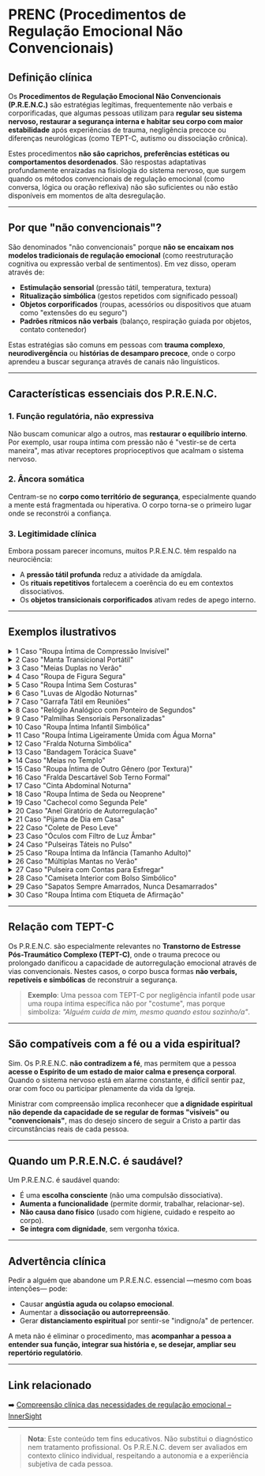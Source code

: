 # PRENC (Procedimentos de Regulação Emocional Não Convencionais)

## Definição clínica
Os **Procedimentos de Regulação Emocional Não Convencionais (P.R.E.N.C.)** são estratégias legítimas, frequentemente não verbais e corporificadas, que algumas pessoas utilizam para **regular seu sistema nervoso, restaurar a segurança interna e habitar seu corpo com maior estabilidade** após experiências de trauma, negligência precoce ou diferenças neurológicas (como TEPT-C, autismo ou dissociação crônica).

Estes procedimentos **não são caprichos, preferências estéticas ou comportamentos desordenados**. São respostas adaptativas profundamente enraizadas na fisiologia do sistema nervoso, que surgem quando os métodos convencionais de regulação emocional (como conversa, lógica ou oração reflexiva) não são suficientes ou não estão disponíveis em momentos de alta desregulação.

---

## Por que "não convencionais"?
São denominados "não convencionais" porque **não se encaixam nos modelos tradicionais de regulação emocional** (como reestruturação cognitiva ou expressão verbal de sentimentos). Em vez disso, operam através de:

- **Estimulação sensorial** (pressão tátil, temperatura, textura)  
- **Ritualização simbólica** (gestos repetidos com significado pessoal)  
- **Objetos corporificados** (roupas, acessórios ou dispositivos que atuam como "extensões do eu seguro")  
- **Padrões rítmicos não verbais** (balanço, respiração guiada por objetos, contato contenedor)

Estas estratégias são comuns em pessoas com **trauma complexo**, **neurodivergência** ou **histórias de desamparo precoce**, onde o corpo aprendeu a buscar segurança através de canais não linguísticos.

---

## Características essenciais dos P.R.E.N.C.

### 1. **Função regulatória, não expressiva**
Não buscam comunicar algo a outros, mas **restaurar o equilíbrio interno**. Por exemplo, usar roupa íntima com pressão não é "vestir-se de certa maneira", mas ativar receptores proprioceptivos que acalmam o sistema nervoso.

### 2. **Âncora somática**
Centram-se no **corpo como território de segurança**, especialmente quando a mente está fragmentada ou hiperativa. O corpo torna-se o primeiro lugar onde se reconstrói a confiança.

### 3. **Legitimidade clínica**
Embora possam parecer incomuns, muitos P.R.E.N.C. têm respaldo na neurociência:
- A **pressão tátil profunda** reduz a atividade da amígdala.
- Os **rituais repetitivos** fortalecem a coerência do eu em contextos dissociativos.
- Os **objetos transicionais corporificados** ativam redes de apego interno.

---

## Exemplos ilustrativos


<details>
<summary>1 Caso "Roupa Íntima de Compressão Invisível"</summary>

 - Contexto: TEPT-C relacional - ansiedade social.</br>
 - Procedimento: Camiseta interior de compressão sob roupa formal em sacramentais.</br>
 - Função: "Abraço invisível" que reduz hipervigilância.</br>
 - Risco: Visto como "excesso" ou "falta de simplicidade".</br>

</details>
<details>
<summary>2 Caso "Manta Transicional Portátil"</summary>

 - Contexto: Autismo - TEPT-C.</br>
 - Procedimento: Levar uma manta pequena enrolada na mochila para usar em crises sensoriais.</br>
 - Função: Objeto de contenção em ambientes imprevisíveis.</br>
 - Risco: Considerado "infantil" ou "inapropriado" em adultos.</br>

</details>
<details>
<summary>3 Caso "Meias Duplas no Verão"</summary>

 - Contexto: Dissociação por trauma precoce.</br>
 - Procedimento: Usar dois pares de meias grossas mesmo no calor.</br>
 - Função: Âncora proprioceptiva para reduzir sensação de "flutuar".</br>
 - Risco: Julgado como "descuidado" ou "falta de higiene".</br>

</details>
<details>
<summary>4 Caso "Roupa de Figura Segura"</summary>

 - Contexto: Apego traumático.</br>
 - Procedimento: Sempre levar um cachecol ou colete de uma pessoa de confiança.</br>
 - Função: Ativação simbólica de redes de apego interno.</br>
 - Risco: Mal interpretado como "dependência emocional".</br>
</details>
<details>
<summary>5 Caso "Roupa Íntima Sem Costuras"</summary>
 
 - Contexto: Autismo - hipersensibilidade sensorial.</br>
 - Procedimento: Uso exclusivo de roupa íntima sem etiquetas nem costuras.</br>
 - Função: Evitar sobrecarga somatossensorial.</br>
 - Risco: Visto como "capricho" ou "exigência desnecessária".</br>
</details>
<details>
<summary>6 Caso "Luvas de Algodão Noturnas"</summary>

 - Contexto: TEPT-C somatizado.</br>
 - Procedimento: Dormir com luvas suaves para reduzir hipersensibilidade tátil.</br>
 - Função: Barreira sensorial que permite descanso.</br>
 - Risco: Considerado "estranho" ou "obsessivo".</br>
</details>
<details>
<summary>7 Caso "Garrafa Tátil em Reuniões"</summary>

 - Contexto: TEPT-C - ansiedade social.</br>
 - Procedimento: Segurar uma garrafa com textura específica durante palestras.</br>
 - Função: Focalização sensorial para modular ansiedade.</br>
 - Risco: Interpretado como "falta de atenção" ou "brincadeira".</br>
</details>
<details>
<summary>8 Caso "Relógio Analógico com Ponteiro de Segundos"</summary>

 - Contexto: TEPT-C temporal (dessincronia cronobiológica).</br>
 - Procedimento: Uso exclusivo de relógio analógico com ponteiro de segundos visível.</br>
 - Função: Âncora rítmica para regular percepção do tempo.</br>
 - Risco: Visto como "antiquado" ou "desnecessário".</br>
</details>
<details>
<summary>9 Caso "Palmilhas Sensoriais Personalizadas"</summary>

 - Contexto: Dissociação leve - autismo.</br>
 - Procedimento: Sapatos com palmilhas de textura variável ou leve vibração.</br>
 - Função: Aterramento somático contínuo.</br>
 - Risco: Ignorado como "detalhe menor".</br>
</details>
<details>
<summary>10 Caso "Roupa Íntima Infantil Simbólica"</summary>

 - Contexto: TEPT-C por abandono emocional.</br>
 - Procedimento: Uso de roupa íntima com desenhos "infantis" (ex.: desenhos) sob roupa adulta.</br>
 - Função: Criação de espaço seguro privado; autocompaixão corporal.</br>
 - Risco: Mal interpretado como fetichismo ou imaturidade.</br>
</details>
<details>
<summary>11 Caso "Roupa Íntima Ligeiramente Úmida com Água Morna"</summary>

 - Contexto: TEPT-C somatizado - necessidade de regulação vagal.</br>
 - Procedimento: Levar uma roupa ligeiramente umedecida contra a pele.</br>
 - Função: Estimulação térmica que acalma o sistema nervoso.</br>
 - Risco: Confundido com negligência ou comportamento inapropriado.</br>
</details>
<details>
<summary>12 Caso "Fralda Noturna Simbólica"</summary>

 - Contexto: TEPT-C dissociativo por negligência infantil.</br>
 - Procedimento: Uso de fralda de tecido com calça de borracha apenas para dormir.</br>
 - Função: Contenção tátil, reparação simbólica do cuidado primário.</br>
 - Risco: Mal interpretado como regressão ou imaturidade.</br>
</details>
<details>
<summary>13 Caso "Bandagem Torácica Suave"</summary>

 - Contexto: Dissociação por trauma relacional.</br>
 - Procedimento: Bandagem elástica não restritiva ao redor do torso.</br>
 - Função: Sensação de "estar contido/a" para evitar desintegração do eu.</br>
 - Risco: Erroneamente associado com autolesão ou transtornos alimentares.</br>
</details>
<details>
<summary>14 Caso "Meias no Templo"</summary>

 - Contexto: Autismo - hipersensibilidade tátil.</br>
 - Procedimento: Uso de meias em ambientes onde se espera ir descalço.</br>
 - Função: Reduzir dor sensorial e manter conexão corporal.</br>
 - Risco: Visto como desobediência aos costumes locais.</br>
</details>
<details>
<summary>15 Caso "Roupa Íntima de Outro Gênero (por Textura)"</summary>

 - Contexto: TEPT-C - necessidade sensorial específica.</br>
 - Procedimento: Uso de roupa íntima projetada para outro gênero devido ao seu corte ou maciez.</br>
 - Função: Regulação tátil, não identidade de gênero.</br>
 - Risco: Confundido com questões de identidade sexual.</br>
</details>
<details>
<summary>16 Caso "Fralda Descartável Sob Terno Formal"</summary>

 - Contexto: TEPT-C dissociativo.</br>
 - Procedimento: Uso de fralda descartável como roupa íntima em eventos sociais.</br>
 - Função: Contenção constante para prevenir colapso emocional.</br>
 - Risco: Julgado como "engano" ou "falta de maturidade".</br>
</details>
<details>
<summary>17 Caso "Cinta Abdominal Noturna"</summary>

 - Contexto: Trauma abdominal - sensação de vazio emocional.</br>
 - Procedimento: Roupa enrolada suavemente ao redor do abdômen ao dormir.</br>
 - Função: "Suporte interno" que reduz ansiedade visceral.</br>
 - Risco: Associado com controle de peso ou transtornos corporais.</br>
</details>
<details>
<summary>18 Caso "Roupa Íntima de Seda ou Neoprene"</summary>

 - Contexto: Autismo - busca de resposta tátil específica.</br>
 - Procedimento: Uso de materiais não convencionais por seu efeito regulatório.</br>
 - Função: Ativação seletiva de vias sensoriais calmantes.</br>
 - Risco: Visto como "luxo desnecessário" ou "excentricidade".</br>
</details>
<details>
<summary>19 Caso "Cachecol como Segunda Pele"</summary>

 - Contexto: TEPT-C relacional.</br>
 - Procedimento: Sempre levar um cachecol envolvendo pescoço e ombros.</br>
 - Função: Simboliza proteção e limite interpessoal.</br>
 - Risco: Considerado "exagerado" em climas quentes.</br>
</details>
<details>
<summary>20 Caso "Anel Giratório de Autorregulação"</summary>

 - Contexto: TEPT-C - flashbacks.</br>
 - Procedimento: Uso de anel com parte móvel para esfregar em momentos de estresse.</br>
 - Função: Interrupção sensorial de ativação traumática.</br>
 - Risco: Visto como "brinquedo" ou "distração".</br>
</details>
<details>
<summary>21 Caso "Pijama de Dia em Casa"</summary>

 - Contexto: TEPT-C - esgotamento regulatório.</br>
 - Procedimento: Usar roupa de dormir durante o dia em ambientes seguros.</br>
 - Função: Reduzir demanda sensorial e preservar energia emocional.</br>
 - Risco: Julgado como "falta de esforço" ou "depressão".</br>
</details>
<details>
<summary>22 Caso "Colete de Peso Leve"</summary>

 - Contexto: Autismo - ansiedade sensorial.</br>
 - Procedimento: Colete com peso distribuído (menos de 10% do peso corporal).</br>
 - Função: Estimulação proprioceptiva para calma neurológica.</br>
 - Risco: Mal interpretado como "castigo" ou "restrição".</br>
</details>
<details>
<summary>23 Caso "Óculos com Filtro de Luz Âmbar"</summary>

 - Contexto: TEPT-C - sobrecarga visual.</br>
 - Procedimento: Uso de óculos com tinta específica em ambientes internos.</br>
 - Função: Reduzir estimulação visual que ativa alarme.</br>
 - Risco: Visto como "afetação" ou "estranheza".</br>
</details>
<details>
<summary>24 Caso "Pulseiras Táteis no Pulso"</summary>

 - Contexto: Dissociação por trauma interpessoal.</br>
 - Procedimento: Uso de pulseiras com texturas variáveis.</br>
 - Função: Âncora tátil para manter presença corporal.</br>
 - Risco: Confundido com moda ou acessório estético.</br>
</details>
<details>
<summary>25 Caso "Roupa Íntima da Infância (Tamanho Adulto)"</summary>

 - Contexto: TEPT-C por ruptura do apego precoce.</br>
 - Procedimento: Reproduzir roupa da infância em tamanho adulto.</br>
 - Função: Reconexão simbólica com etapa pré-trauma.</br>
 - Risco: Mal interpretado como fixação patológica.</br>
</details>
<details>
<summary>26 Caso "Múltiplas Mantas no Verão"</summary>

 - Contexto: TEPT-C noturno - medo da desintegração.</br>
 - Procedimento: Dormir envolto/a em várias mantas, mesmo no calor.</br>
 - Função: Recriar "útero seguro" para descanso reparador.</br>
 - Risco: Visto como "irracional" ou "autodestrutivo".</br>
</details>
<details>
<summary>27 Caso "Pulseira com Contas para Esfregar"</summary>

 - Contexto: TEPT-C - hiperalerta.</br>
 - Procedimento: Pulseira com contas texturizadas para estimulação repetitiva.</br>
 - Função: Autorregulação não verbal em ambientes sociais.</br>
 - Risco: Julgado como "nervosismo" ou "falta de compostura".</br>
</details>
<details>
<summary>28 Caso "Camiseta Interior com Bolso Simbólico"</summary>

 - Contexto: TEPT-C - necessidade de objeto transicional.</br>
 - Procedimento: Camiseta com pequeno bolso interno que contém um objeto seguro.</br>
 - Função: Acesso discreto a âncora emocional.</br>
 - Risco: Ignorado ou mal interpretado como "estranho".</br>
</details>
<details>
<summary>29 Caso "Sapatos Sempre Amarrados, Nunca Desamarrados"</summary>

 - Contexto: Autismo - necessidade de previsibilidade sensorial.</br>
 - Procedimento: Manter sapatos sempre bem ajustados, sem folga.</br>
 - Função: Evitar sensação de "desconexão" com o chão.</br>
 - Risco: Visto como "rigidez" ou "obsessão".</br>
</details>
<details>
<summary>30 Caso "Roupa Íntima com Etiqueta de Afirmação"</summary>

 - Contexto: TEPT-C - vergonha internalizada.</br>
 - Procedimento: Roupa com etiqueta costurada que diz "Seguro/a", "Digno/a", etc.</br>
 - Função: Reforço simbólico do valor pessoal em momentos de crise.</br>
 - Risco: Invisibilizado ou considerado "superstição".</br>
</details>


---

## Relação com TEPT-C
Os P.R.E.N.C. são especialmente relevantes no **Transtorno de Estresse Pós-Traumático Complexo (TEPT-C)**, onde o trauma precoce ou prolongado danificou a capacidade de autorregulação emocional através de vias convencionais. Nestes casos, o corpo busca formas **não verbais, repetíveis e simbólicas** de reconstruir a segurança.

> **Exemplo**: Uma pessoa com TEPT-C por negligência infantil pode usar uma roupa íntima específica não por "costume", mas porque simboliza: *"Alguém cuida de mim, mesmo quando estou sozinho/a"*.

---

## São compatíveis com a fé ou a vida espiritual?
Sim. Os P.R.E.N.C. **não contradizem a fé**, mas permitem que a pessoa **acesse o Espírito de um estado de maior calma e presença corporal**. Quando o sistema nervoso está em alarme constante, é difícil sentir paz, orar com foco ou participar plenamente da vida da Igreja.

Ministrar com compreensão implica reconhecer que **a dignidade espiritual não depende da capacidade de se regular de formas "visíveis" ou "convencionais"**, mas do desejo sincero de seguir a Cristo a partir das circunstâncias reais de cada pessoa.

---

## Quando um P.R.E.N.C. é saudável?
Um P.R.E.N.C. é saudável quando:
- É uma **escolha consciente** (não uma compulsão dissociativa).
- **Aumenta a funcionalidade** (permite dormir, trabalhar, relacionar-se).
- **Não causa dano físico** (usado com higiene, cuidado e respeito ao corpo).
- **Se integra com dignidade**, sem vergonha tóxica.

---

## Advertência clínica
Pedir a alguém que abandone um P.R.E.N.C. essencial —mesmo com boas intenções— pode:
- Causar **angústia aguda ou colapso emocional**.
- Aumentar a **dissociação ou autorrepreensão**.
- Gerar **distanciamento espiritual** por sentir-se "indigno/a" de pertencer.

A meta não é eliminar o procedimento, mas **acompanhar a pessoa a entender sua função, integrar sua história e, se desejar, ampliar seu repertório regulatório**.

---

## Link relacionado
➡️ [Compreensão clínica das necessidades de regulação emocional – InnerSight](https://inner-clarity.github.io/InnerSight/pt/fundamento_cientifico_validacao.html#introducao-academica)

---

> **Nota**: Este conteúdo tem fins educativos. Não substitui o diagnóstico nem tratamento profissional. Os P.R.E.N.C. devem ser avaliados em contexto clínico individual, respeitando a autonomia e a experiência subjetiva de cada pessoa.
